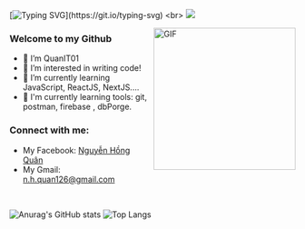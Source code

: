 [![Typing SVG](https://readme-typing-svg.herokuapp.com?font=&size=25&center=true&vCenter=true&lines=Hey%2C+there.....;I'm+Nguyễn+Hồng+Quân;Nice+to+meet+you!)](https://git.io/typing-svg)
<br>
![](https://komarev.com/ghpvc/?username=QuanIT01&color=green)

<img align="right" alt="GIF" src="https://media0.giphy.com/media/Q7SKqn3G97xpmfSOvG/giphy.gif?cid=790b761171d3e2ba1a4b71867a40db9ae2e8c9532ec14ad0&rid=giphy.gif&ct=g" width="250" height="250" />

### Welcome to my Github

- 🌱 I’m QuanIT01
- 👀 I’m interested in writing code!
- 🌱 I’m currently learning JavaScript, ReactJS, NextJS....
- 👯 I'm currently learning tools: git, postman, firebase , dbPorge.

### Connect with me:

- My Facebook: <a href="https://www.facebook.com/profile.php?id=100041390780970" target="blank">Nguyễn Hồng Quân</a>
- My Gmail: n.h.quan126@gmail.com


<br>

![Anurag's GitHub stats](https://github-readme-stats.vercel.app/api?username=QuanIT01&show_icons=true&theme=radical)
![Top Langs](https://github-readme-stats.vercel.app/api/top-langs/?username=QuanIT01&title_color=FD428E&text_color=ffffff&bg_color=20232a&langs_count=10&layout=compact&hide_border=true)
